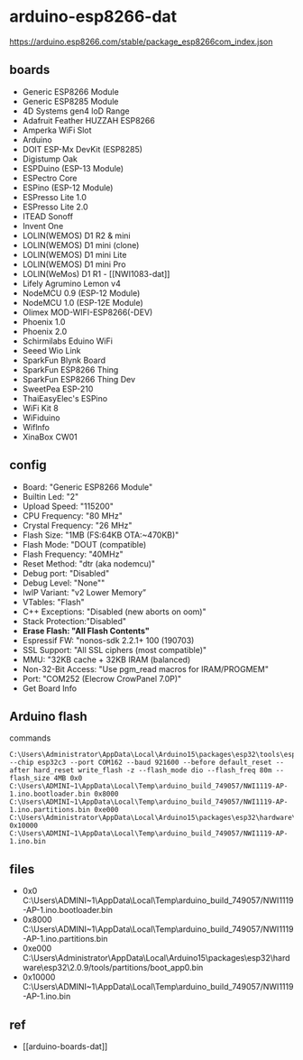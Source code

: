 
# arduino-esp8266-dat

https://arduino.esp8266.com/stable/package_esp8266com_index.json

## boards 

- Generic ESP8266 Module
- Generic ESP8285 Module
- 4D Systems gen4 loD Range
- Adafruit Feather HUZZAH ESP8266
- Amperka WiFi Slot
- Arduino
- DOIT ESP-Mx DevKit (ESP8285)
- Digistump Oak
- ESPDuino (ESP-13 Module)
- ESPectro Core
- ESPino (ESP-12 Module)
- ESPresso Lite 1.0
- ESPresso Lite 2.0
- ITEAD Sonoff
- Invent One
- LOLIN(WEMOS) D1 R2 & mini
- LOLIN(WEMOS) D1 mini (clone)
- LOLIN(WEMOS) D1 mini Lite
- LOLIN(WEMOS) D1 mini Pro
- LOLIN(WeMos) D1 R1 - [[NWI1083-dat]]
- Lifely Agrumino Lemon v4 
- NodeMCU 0.9 (ESP-12 Module)
- NodeMCU 1.0 (ESP-12E Module)
- Olimex MOD-WIFI-ESP8266(-DEV)
- Phoenix 1.0
- Phoenix 2.0
- Schirmilabs Eduino WiFi
- Seeed Wio Link
- SparkFun Blynk Board
- SparkFun ESP8266 Thing
- SparkFun ESP8266 Thing Dev
- SweetPea ESP-210
- ThaiEasyElec's ESPino
- WiFi Kit 8
- WiFiduino
- Wiflnfo
- XinaBox CW01

## config 

- Board: "Generic ESP8266 Module"
- Builtin Led: "2"
- Upload Speed: "115200"
- CPU Frequency: "80 MHz"
- Crystal Frequency: "26 MHz"
- Flash Size: "1MB (FS:64KB OTA:~470KB)"
- Flash Mode: "DOUT (compatible)
- Flash Frequency: "40MHz"
- Reset Method: "dtr (aka nodemcu)"
- Debug port: "Disabled"
- Debug Level: "None""
- IwlP Variant: "v2 Lower Memory”
- VTables: "Flash"
- C++ Exceptions: "Disabled (new aborts on oom)"
- Stack Protection:"Disabled"
- **Erase Flash: "All Flash Contents"**
- Espressif FW: "nonos-sdk 2.2.1+ 100 (190703)
- SSL Support: "All SSL ciphers (most compatible)"
- MMU: "32KB cache + 32KB IRAM (balanced)
- Non-32-Bit Access: "Use pgm_read macros for IRAM/PROGMEM"
- Port: "COM252 (Elecrow CrowPanel 7.0P)"
- Get Board Info


## Arduino flash 

commands 

    C:\Users\Administrator\AppData\Local\Arduino15\packages\esp32\tools\esptool_py\4.5.1/esptool.exe --chip esp32c3 --port COM162 --baud 921600 --before default_reset --after hard_reset write_flash -z --flash_mode dio --flash_freq 80m --flash_size 4MB 0x0 C:\Users\ADMINI~1\AppData\Local\Temp\arduino_build_749057/NWI1119-AP-1.ino.bootloader.bin 0x8000 C:\Users\ADMINI~1\AppData\Local\Temp\arduino_build_749057/NWI1119-AP-1.ino.partitions.bin 0xe000 C:\Users\Administrator\AppData\Local\Arduino15\packages\esp32\hardware\esp32\2.0.9/tools/partitions/boot_app0.bin 0x10000 C:\Users\ADMINI~1\AppData\Local\Temp\arduino_build_749057/NWI1119-AP-1.ino.bin 



## files 

- 0x0 C:\Users\ADMINI~1\AppData\Local\Temp\arduino_build_749057/NWI1119-AP-1.ino.bootloader.bin 
- 0x8000 C:\Users\ADMINI~1\AppData\Local\Temp\arduino_build_749057/NWI1119-AP-1.ino.partitions.bin 
- 0xe000 C:\Users\Administrator\AppData\Local\Arduino15\packages\esp32\hardware\esp32\2.0.9/tools/partitions/boot_app0.bin 
- 0x10000 C:\Users\ADMINI~1\AppData\Local\Temp\arduino_build_749057/NWI1119-AP-1.ino.bin 


## ref 

- [[arduino-boards-dat]]